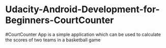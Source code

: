 # Udacity-Android-Development-for-Beginners-CourtCounter 
#CourtCounter App is a simple application which can be used to calculate the scores of two teams in a basketball game
